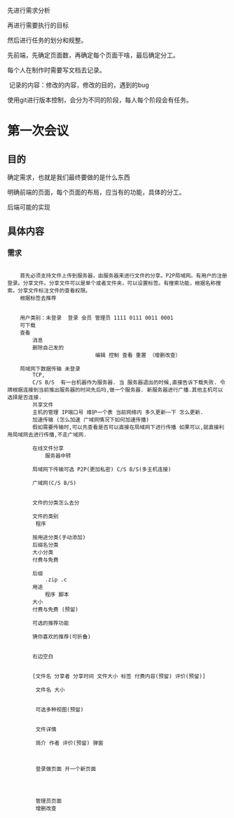 先进行需求分析

再进行需要执行的目标

然后进行任务的划分和规整。

先前端，先确定页面数，再确定每个页面干啥，最后确定分工。



每个人在制作时需要写文档去记录。

​	记录的内容：修改的内容，修改的目的，遇到的bug

使用git进行版本控制，会分为不同的阶段，每人每个阶段会有任务。



# 第一次会议

##  目的

确定需求，也就是我们最终要做的是什么东西

明确前端的页面，每个页面的布局，应当有的功能，具体的分工。

后端可能的实现

## 具体内容

### 需求

```

	首先必须支持文件上传到服务器，由服务器来进行文件的分享。P2P局域网。有用户的注册登录。分享文件。分享文件可以是单个或者文件夹，可以设置标签。有搜索功能，根据名称搜索。分享文件标注文件的查看权限。
	根据标签去推荐


	用户类别：未登录  登录 会员 管理员 1111 0111 0011 0001
	可下载 
	查看 
		消息 
		删除自己发的
							编辑 控制 查看 重置 （增删改查） 
							
	局域网下数据传输 未登录
		TCP,
		C/S B/S  有一台机器作为服务器. 当 服务器退出的时候,直接告诉下载失败. 令牌根据连接到当前推出服务器的时间先后吗,做一个服务器. 新服务器进行广播.其他主机可以选择是否连接.
		共享文件 
		主机的管理 IP端口号 维护一个表 当前网络内 多久更新一下 怎么更新.
		加速传输 (怎么加速 广域网情况下如何加速传播)
		假如需要传输时,可以先查看是否可以直接在局域网下进行传播 如果可以,就直接利用局域网去进行传播,不走广域网.
		
		在线文件分享
			服务器中转
			
		局域网下传输可选 P2P(更加私密) C/S B/S(多主机连接)
		
		广域网(C/S B/S)
		
		
		文件的分类怎么去分
		
		文件的类别
		 程序
		 
		按用途分类(手动添加)
		后缀名分类
		大小分类
		付费与免费
		
		后缀
			.zip .c
		用途
			程序 脚本
		大小
		付费与免费 (预留)
		
		可选的推荐功能
		
		猜你喜欢的推荐(可折叠)
		
		
		右边空白
		
		
		[文件名 分享者 分享时间 文件大小 标签 付费内容(预留) 评价(预留)]
		 
		 文件名 大小 
		 
		 
		 可选多种视图(预留)
		 
		 
		 文件详情
		 
		 简介 作者 评价(预留) 弹窗
		 
		 
		 
		 登录做页面 开一个新页面
		 
		 
		 
		 
		 管理员页面
		 增删改查
		 
```

